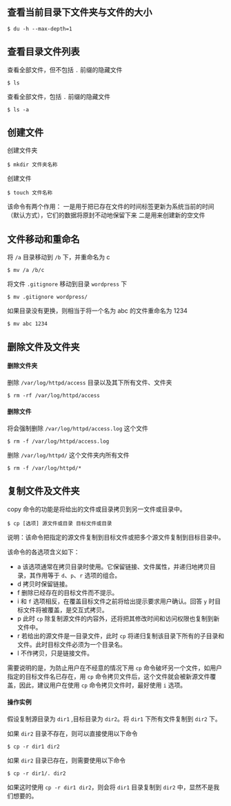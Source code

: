 ## 查看当前目录下文件夹与文件的大小

```
$ du -h --max-depth=1
```



## 查看目录文件列表

查看全部文件，但不包括 `.` 前缀的隐藏文件

```
$ ls
```

查看全部文件，包括 `.` 前缀的隐藏文件

```
$ ls -a
```



## 创建文件

创建文件夹

```
$ mkdir 文件夹名称
```

创建文件

```
$ touch 文件名称
```

该命令有两个作用：
一是用于把已存在文件的时间标签更新为系统当前的时间（默认方式），它们的数据将原封不动地保留下来
二是用来创建新的空文件



## 文件移动和重命名

将 `/a` 目录移动到 `/b` 下，并重命名为 c

```
$ mv /a /b/c
```

将文件 `.gitignore` 移动到目录 `wordpress` 下

```
$ mv .gitignore wordpress/
```

如果目录没有更换，则相当于将一个名为 abc 的文件重命名为 1234

```
$ mv abc 1234
```



## 删除文件及文件夹

#### 删除文件夹

删除 `/var/log/httpd/access` 目录以及其下所有文件、文件夹

```
$ rm -rf /var/log/httpd/access
```

#### 删除文件

将会强制删除 `/var/log/httpd/access.log` 这个文件

```
$ rm -f /var/log/httpd/access.log
```

删除 `/var/log/httpd/` 这个文件夹内所有文件

```
$ rm -f /var/log/httpd/*
```



## 复制文件及文件夹

copy 命令的功能是将给出的文件或目录拷贝到另一文件或目录中。

```
$ cp [选项] 源文件或目录 目标文件或目录
```

说明：该命令把指定的源文件复制到目标文件或把多个源文件复制到目标目录中。

该命令的各选项含义如下：
- a 该选项通常在拷贝目录时使用。它保留链接、文件属性，并递归地拷贝目录，其作用等于 `d`、`p`、`r` 选项的组合。
- d 拷贝时保留链接。
- f 删除已经存在的目标文件而不提示。
- i 和 `f` 选项相反，在覆盖目标文件之前将给出提示要求用户确认。回答 `y` 时目标文件将被覆盖，是交互式拷贝。
- p 此时 `cp` 除复制源文件的内容外，还将把其修改时间和访问权限也复制到新文件中。
- r 若给出的源文件是一目录文件，此时 `cp` 将递归复制该目录下所有的子目录和文件。此时目标文件必须为一个目录名。
- l 不作拷贝，只是链接文件。

需要说明的是，为防止用户在不经意的情况下用 `cp` 命令破坏另一个文件，如用户指定的目标文件名已存在，用 `cp` 命令拷贝文件后，这个文件就会被新源文件覆盖，因此，建议用户在使用 `cp` 命令拷贝文件时，最好使用 `i` 选项。

#### 操作实例

假设复制源目录为 `dir1` ,目标目录为 `dir2`。将 `dir1` 下所有文件复制到 `dir2` 下。

如果 `dir2` 目录不存在，则可以直接使用以下命令

```
$ cp -r dir1 dir2
```

如果 `dir2` 目录已存在，则需要使用以下命令

```
$ cp -r dir1/. dir2
```

如果这时使用 `cp -r dir1 dir2`，则会将 `dir1` 目录复制到 `dir2` 中，显然不是我们想要的。
